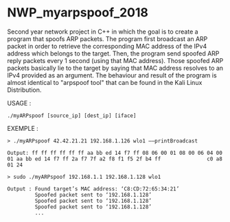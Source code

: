 # NWP_myarpspoof_2018
Second year network project in C++ in which the goal is to create a program that spoofs ARP packets. The program first broadcast an ARP packet in order to retrieve the corresponding MAC address of the IPv4 address which belongs to the target. Then, the program send spoofed ARP reply packets every 1 second (using that MAC address). Those spoofed ARP packets basically lie to the target by saying that MAC address resolves to an IPv4 provided as an argument. The behaviour and result of the program is almost identical to "arpspoof tool" that can be found in the Kali Linux Distribution.

USAGE :

    ./myARPspoof [source_ip] [dest_ip] [iface]

EXEMPLE : 

    > ./myARPspoof 42.42.21.21 192.168.1.126 wlo1 ––printBroadcast

    Output: ff ff ff ff ff ff aa bb ed 14 f7 ff 08 06 00 01 08 00 06 04 00 01 aa bb ed 14 f7 ff 2a f7 7f a2 f8 f1 f5 2f b4 ff               c0 a8 01 24

    > sudo ./myARPspoof 192.168.1.1 192.168.1.128 wlo1

    Output : Found target’s MAC address: ‘C8:CD:72:65:34:21’
             Spoofed packet sent to ‘192.168.1.128’
             Spoofed packet sent to ‘192.168.1.128’
             Spoofed packet sent to ‘192.168.1.128’
             ...
